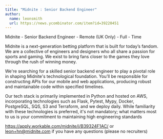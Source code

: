 ```yaml
---
title: "Midnite : Senior Backend Engineer"
author:
  name: leonsmith
  url: https://news.ycombinator.com/item?id=39220451
---
```

Midnite - Senior Backend Engineer - Remote (UK Only) - Full - Time

Midnite is a next-generation betting platform that is built for today’s fandom. We are a collective of engineers and designers who all share a passion for sports and gaming. We exist to bring fans closer to the games they love through the rush of winning money.

We&#x27;re searching for a skilled senior backend engineer to play a pivotal role in shaping Midnite&#x27;s technological foundation. You’ll be responsible for constructing APIs for our mobile and web applications, producing robust and maintainable code within specified timelines.

Our tech stack is primarily implemented in Python and hosted on AWS, incorporating technologies such as Flask, Pytest, Mypy, Docker, PostgreSQL, SQS, S3 and Terraform, and we deploy daily. While familiarity with these technologies is preferred, it&#x27;s not mandatory; what matters most to us is your commitment to maintaining high engineering standards

<a href="https:&#x2F;&#x2F;apply.workable.com&#x2F;midnite&#x2F;j&#x2F;B39324F1AC&#x2F;" rel="nofollow">https:&#x2F;&#x2F;apply.workable.com&#x2F;midnite&#x2F;j&#x2F;B39324F1AC&#x2F;</a> or leon+hn@midnite.com if you have any questions (please no recruiters)
